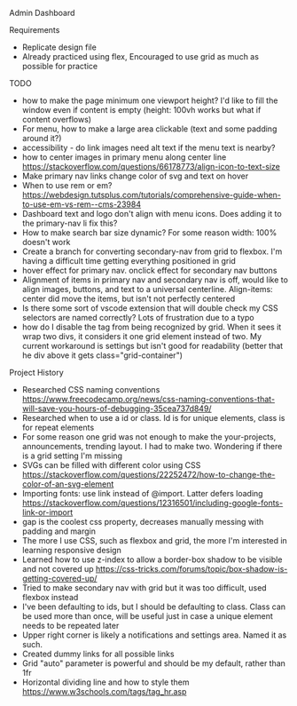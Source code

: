 Admin Dashboard

Requirements
- Replicate design file
- Already practiced using flex, Encouraged to use grid as much as possible for practice

TODO
- how to make the page minimum one viewport height? I'd like to fill the window even if content is empty (height: 100vh works but what if content overflows)
- For menu, how to make a large area clickable (text and some padding around it?)
- accessibility - do link images need alt text if the menu text is nearby?
- how to center images in primary menu along center line https://stackoverflow.com/questions/66178773/align-icon-to-text-size
- Make primary nav links change color of svg and text on hover
- When to use rem or em? https://webdesign.tutsplus.com/tutorials/comprehensive-guide-when-to-use-em-vs-rem--cms-23984
- Dashboard text and logo don't align with menu icons. Does adding it to the primary-nav li fix this?
- How to make search bar size dynamic? For some reason width: 100% doesn't work
- Create a branch for converting secondary-nav from grid to flexbox. I'm having a difficult time getting everything positioned in grid
- hover effect for primary nav. onclick effect for secondary nav buttons
- Alignment of items in primary nav and secondary nav is off, would like to align images, buttons, and text to a universal centerline. Align-items: center did move the items, but isn't not perfectly centered
- Is there some sort of vscode extension that will double check my CSS selectors are named correctly? Lots of frustration due to a typo
- how do I disable the <a> tag from being recognized by grid. When it sees it wrap two divs, it considers it one grid element instead of two. My current workaround is settings <a class="grid-container"> but isn't good for readability (better that he div above it gets class="grid-container")

Project History
- Researched CSS naming conventions https://www.freecodecamp.org/news/css-naming-conventions-that-will-save-you-hours-of-debugging-35cea737d849/
- Researched when to use a id or class. Id is for unique elements, class is for repeat elements
- For some reason one grid was not enough to make the your-projects, announcements, trending layout. I had to make two. Wondering if there is a grid setting I'm missing
- SVGs can be filled with different color using CSS https://stackoverflow.com/questions/22252472/how-to-change-the-color-of-an-svg-element
- Importing fonts: use link instead of @import. Latter defers loading https://stackoverflow.com/questions/12316501/including-google-fonts-link-or-import
- gap is the coolest css property, decreases manually messing with padding and margin
- The more I use CSS, such as flexbox and grid, the more I'm interested in learning responsive design
- Learned how to use z-index to allow a border-box shadow to be visible and not covered up https://css-tricks.com/forums/topic/box-shadow-is-getting-covered-up/
- Tried to make secondary nav with grid but it was too difficult, used flexbox instead
- I've been defaulting to ids, but I should be defaulting to class. Class can be used more than once, will be useful just in case a unique element needs to be repeated later
- Upper right corner is likely a notifications and settings area. Named it as such.
- Created dummy links for all possible links
- Grid "auto" parameter is powerful and should be my default, rather than 1fr
- Horizontal dividing line and how to style them https://www.w3schools.com/tags/tag_hr.asp